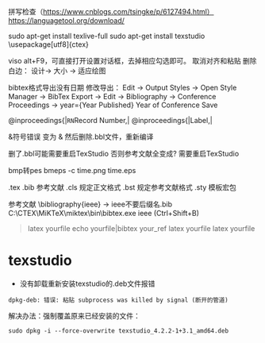 


拼写检查（https://www.cnblogs.com/tsingke/p/6127494.html）
https://languagetool.org/download/


sudo apt-get install texlive-full
sudo apt-get install texstudio
\usepackage[utf8]{ctex}

viso
alt+F9，可直接打开设置对话框，去掉相应勾选即可。
取消对齐和粘贴
删除白边： 设计-> 大小 -> 适应绘图

bibtex格式导出没有日期
修改导出：
Edit -> Output Styles -> Open Style Manager -> BibTex Export -> Edit
-> Bibliography -> Conference Proceedings -> year={Year Published}
Year of Conference
Save

@inproceedings{|`RN`Record Number,|
@inproceedings{|Label,|

&符号错误
变为 \&
然后删除.bbl文件，重新编译

删了.bbl可能需要重启TexStudio
否则参考文献全变成?
需要重启TexStudio


bmp转pes
bmeps -c time.png time.eps

.tex
.bib 参考文献
.cls 规定正文格式
.bst 规定参考文献格式
.sty 模板宏包

参考文献
\bibliography{ieee}		-> ieee不要后缀名.bib
C:\CTEX\MiKTeX\miktex\bin\bibtex.exe ieee	(Ctrl+Shift+B)

> latex yourfile
> echo yourfile|bibtex your_ref
> latex yourfile
> latex yourfile

# texstudio

* 没有卸载重新安装texstudio的.deb文件报错
```shell script
dpkg-deb: 错误: 粘贴 subprocess was killed by signal (断开的管道)
```
解决办法：强制覆盖原来已经安装的文件：
```shell script
sudo dpkg -i --force-overwrite texstudio_4.2.2-1+3.1_amd64.deb
```
